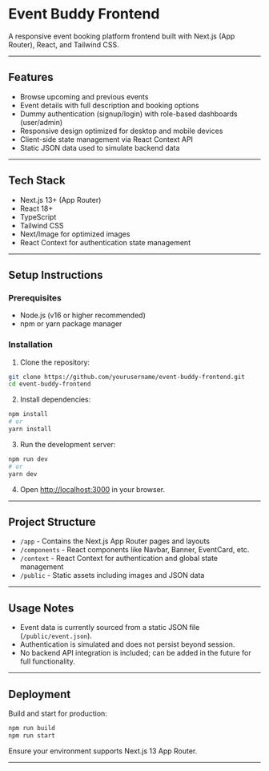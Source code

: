 # Event Buddy Frontend

A responsive event booking platform frontend built with Next.js (App Router), React, and Tailwind CSS.

---

## Features

- Browse upcoming and previous events
- Event details with full description and booking options
- Dummy authentication (signup/login) with role-based dashboards (user/admin)
- Responsive design optimized for desktop and mobile devices
- Client-side state management via React Context API
- Static JSON data used to simulate backend data

---

## Tech Stack

- Next.js 13+ (App Router)  
- React 18+  
- TypeScript  
- Tailwind CSS  
- Next/Image for optimized images  
- React Context for authentication state management  

---

## Setup Instructions

### Prerequisites

- Node.js (v16 or higher recommended)  
- npm or yarn package manager  

### Installation

1. Clone the repository:

```bash
git clone https://github.com/yourusername/event-buddy-frontend.git
cd event-buddy-frontend
````

2. Install dependencies:

```bash
npm install
# or
yarn install
```

3. Run the development server:

```bash
npm run dev
# or
yarn dev
```

4. Open [http://localhost:3000](http://localhost:3000) in your browser.

---

## Project Structure

* `/app` - Contains the Next.js App Router pages and layouts
* `/components` - React components like Navbar, Banner, EventCard, etc.
* `/context` - React Context for authentication and global state management
* `/public` - Static assets including images and JSON data

---

## Usage Notes

* Event data is currently sourced from a static JSON file (`/public/event.json`).
* Authentication is simulated and does not persist beyond session.
* No backend API integration is included; can be added in the future for full functionality.

---

## Deployment

Build and start for production:

```bash
npm run build
npm run start
```

Ensure your environment supports Next.js 13 App Router.

---